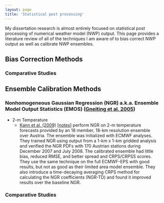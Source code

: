 ```yaml
---
layout: page
title: 'Statistical post processing'
---
```


My dissertation research is almost entirely focused on statistical post processing of numerical weather model (NWP) output. This page provides a literature review of all of the techniques I am aware of to bias correct NWP output as well as calibrate NWP ensembles.

## Bias Correction Methods

### Comparative Studies

## Ensemble Calibration Methods

### Nonhomogeneous Gaussian Regression (NGR) a.k.a. Ensemble Model Output Statistics (EMOS) ([Gneiting et al. 2005](http://journals.ametsoc.org/doi/full/10.1175/MWR2904.1))

* 2-m Temperature
  + [Kann et al. (2009)](http://journals.ametsoc.org/doi/abs/10.1175/2009MWR2793.1) [[notes](null)] perform NGR on 2-m temperature forecasts provided by an 18 member, 18-km resolution ensemble over Austria. The ensemble was initialized with ECMWF analyses. They trained NGR using output from a 1-km x 1-km gridded analysis and verified the NGR PDFs with 170 Austrian stations during December 2007 and July 2008. The calibrated ensemble had little bias, reduced RMSE, and better spread and CRPS/CRPSS scores. They use the same technique on the full ECMWF-EPS with good results, but not as good as their limited area model ensemble. They also introduce a time-decaying averaging CRPS method for calculating the NGR coefficients (NGR-TD) and found it improved results over the baseline NGR.

### Comparative Studies
